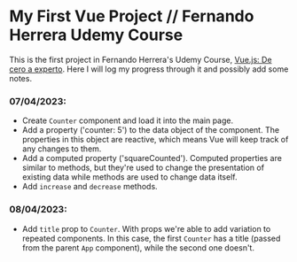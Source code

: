 # My First Vue Project // Fernando Herrera Udemy Course

This is the first project in Fernando Herrera's Udemy Course, [Vue.js: De cero a experto](https://www.udemy.com/course/vuejs-fh/). Here I will log my progress through it and possibly add some notes.

### **07/04/2023:**

- Create `Counter` component and load it into the main page.
- Add a property ('counter: 5') to the data object of the component. The properties in this object are reactive, which means Vue will keep track of any changes to them.
- Add a computed property ('squareCounted'). Computed properties are similar to methods, but they're used to change the presentation of existing data while methods are used to change data itself.
- Add `increase` and `decrease` methods.

### **08/04/2023:**

- Add `title` prop to `Counter`. With props we're able to add variation to repeated components. In this case, the first `Counter` has a title (passed from the parent `App` component), while the second one doesn't.
